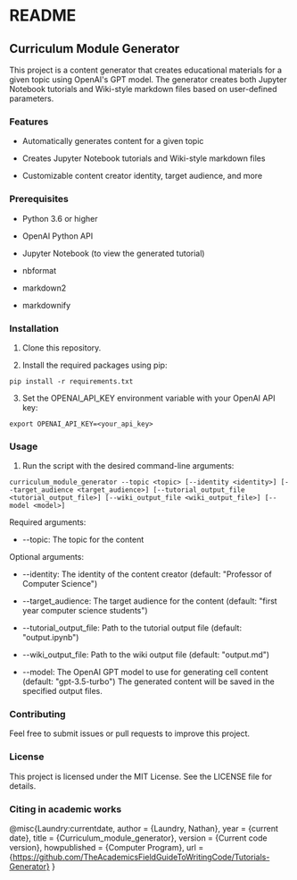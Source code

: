# README

## Curriculum Module Generator

This project is a content generator that creates educational materials for a given topic using OpenAI's GPT model. The generator creates both Jupyter Notebook tutorials and Wiki-style markdown files based on user-defined parameters.

### Features

* Automatically generates content for a given topic

* Creates Jupyter Notebook tutorials and Wiki-style markdown files

* Customizable content creator identity, target audience, and more

### Prerequisites

* Python 3.6 or higher

* OpenAI Python API

* Jupyter Notebook (to view the generated tutorial)

* nbformat

* markdown2

* markdownify

### Installation

1. Clone this repository.

2. Install the required packages using pip:

```pip install -r requirements.txt```

3. Set the OPENAI_API_KEY environment variable with your OpenAI API key:

```export OPENAI_API_KEY=<your_api_key>```


### Usage

1. Run the script with the desired command-line arguments:

```curriculum_module_generator --topic <topic> [--identity <identity>] [--target_audience <target_audience>] [--tutorial_output_file <tutorial_output_file>] [--wiki_output_file <wiki_output_file>] [--model <model>]```

Required arguments:

* --topic: The topic for the content

Optional arguments:

* --identity: The identity of the content creator (default: "Professor of Computer Science")

* --target_audience: The target audience for the content (default: "first year computer science students")

* --tutorial_output_file: Path to the tutorial output file (default: "output.ipynb")

* --wiki_output_file: Path to the wiki output file (default: "output.md")

* --model: The OpenAI GPT model to use for generating cell content (default: "gpt-3.5-turbo")
The generated content will be saved in the specified output files.

### Contributing
Feel free to submit issues or pull requests to improve this project.

### License
This project is licensed under the MIT License. See the LICENSE file for details.

### Citing in academic works

@misc{Laundry:currentdate,
  author = {Laundry, Nathan},
  year = {current date},
  title = {Curriculum\_module\_generator},
  version = {Current code version},
  howpublished = {Computer Program},
  url = {https://github.com/TheAcademicsFieldGuideToWritingCode/Tutorials-Generator}
}

